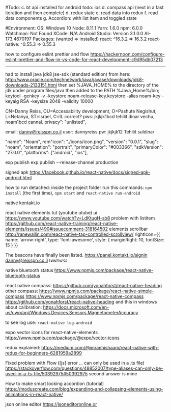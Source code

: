 #Todo:
c. bt api
installed for android
todo: ios
d. compass api
(next in a fast iteration and then complete)
d. redux state
e. read data into redux
f. read data components
g. Accordion: with list item and toggled state

#Environment:
OS: Windows 10
Node: 8.11.1
Yarn: 1.6.0
npm: 6.0.0
Watchman: Not Found
XCode: N/A
Android Studio: Version 3.1.0.0 AI-173.4670197
Packages: (wanted => installed)
react: ^16.3.2 => 16.3.2
react-native: ^0.55.3 => 0.55.3

how to configure eslint prettier and flow
https://hackernoon.com/configure-eslint-prettier-and-flow-in-vs-code-for-react-development-c9d95db07213

---

had to install java jdk8 jse-sdk (standard edition)
from here: http://www.oracle.com/technetwork/java/javase/downloads/jdk8-downloads-2133151.html
then set %JAVA_HOME% to the directory of the jdk under program files/java
then added to the PATH %Java_Home%/bin;
keytool -genkey -v -keystore noam-release-key.keystore -alias noam-key -keyalg RSA -keysize 2048 -validity 10000

CN=Danny Reiss, OU=Accessability development, O=Pashute Negishut, L=Netanya, ST=Israel, C=IL correct?
pws: jkjkjk1bcd tehilit dinar vechu, noam1bcd cannal.
privacy": "unlisted",

email: danny@reisspn.co.il
user: dannyreiss pw: jkjkjk12 Tehilit suldinar

"name": "Noam",
rem"icon": "./icons/icon.png",
"version": "0.0.1",
"slug": "noam",
"orientation": "portrait",
"primaryColor": "#003366",
"sdkVersion": "27.0.0",
"platforms": ["android", "ios"],

exp publish
exp publish --release-channel production

signed apk https://facebook.github.io/react-native/docs/signed-apk-android.html


how to run detached: 
inside the project folder run this commands: 
 `npm install` (the first time), `npm start` and `react-native run-android`

native kontakt.io

react native elements tut (youtube utube) ui
https://www.youtube.com/watch?v=LdKtugH-sb8
problem with listitem https://github.com/react-native-training/react-native-elements/issues/490#issuecomment-318164502
elements scrollbar http://ranewallin.com/react-native-tap-controlled-scrollview/
rightIcon={{ name: 'arrow-right', type: 'font-awesome', style: { marginRight: 10, fontSize: 15 } }}

The beacons have finally been listed.
https://panel.kontakt.io/signin
danny@reisspn.co.il נגישתשעז

native bluetooth status
https://www.npmjs.com/package/react-native-bluetooth-status

react native compass:
https://github.com/yonahforst/react-native-heading
other compass:
https://www.npmjs.com/package/react-native-simple-compass
https://www.npmjs.com/package/react-native-compass
https://github.com/yonahforst/react-native-heading
and this in windows about calibration: https://docs.microsoft.com/en-us/uwp/api/Windows.Devices.Sensors.MagnetometerAccuracy

to see log use: `react-native log-android`

expo vector icons for react-native-elements
https://www.npmjs.com/package/@expo/vector-icons

redux explained:
https://medium.com/@imranhishaam/react-native-with-redux-for-beginners-6281959a2899

Fixed problem with Flow ([js] error ... can only be used in a .ts file)
https://stackoverflow.com/questions/48852007/type-aliases-can-only-be-used-in-a-ts-file/50392975#50392975 second answer is mine

How to make smart looking accordion (tutorial)
https://moduscreate.com/blog/expanding-and-collapsing-elements-using-animations-in-react-native/

json online editor
https://jsoneditoronline.or